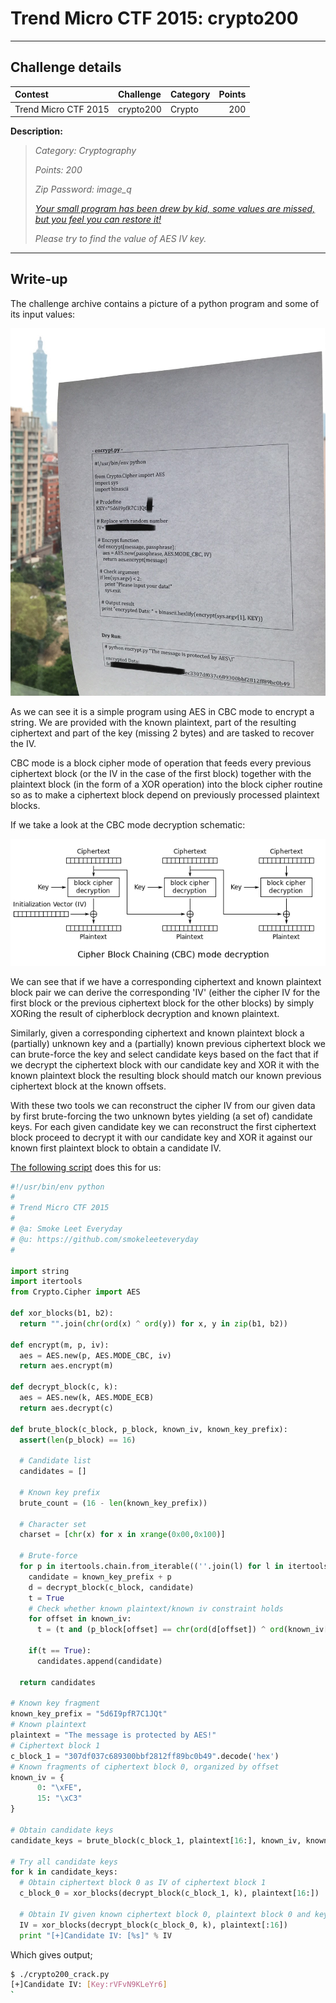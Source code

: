 # Trend Micro CTF 2015: crypto200

----------
## Challenge details
| Contest        | Challenge     | Category  | Points |
|:---------------|:--------------|:----------|-------:|
| Trend Micro CTF 2015 | crypto200 | Crypto |    200 |

**Description:**
>*Category: Cryptography*
>
>*Points: 200*
>
>*Zip Password: image_q*
>
>*[Your small program has been drew by kid, some values are missed, but you feel you can restore it!](challenge/Q.zip)*
>
>*Please try to find the value of AES IV key.*

----------
## Write-up

The challenge archive contains a picture of a python program and some of its input values:

![alt Q](Q.png)

As we can see it is a simple program using AES in CBC mode to encrypt a string. We are provided with the known plaintext, part of the resulting ciphertext and part of the key (missing 2 bytes) and are tasked to recover the IV.

CBC mode is a block cipher mode of operation that feeds every previous ciphertext block (or the IV in the case of the first block) together with the plaintext block (in the form of a XOR operation) into the block cipher routine so as to make a ciphertext block depend on previously processed plaintext blocks.

If we take a look at the CBC mode decryption schematic:

![alt cbc_mode](cbc_mode.png)

We can see that if we have a corresponding ciphertext and known plaintext block pair we can derive the corresponding 'IV' (either the cipher IV for the first block or the previous ciphertext block for the other blocks) by simply XORing the result of cipherblock decryption and known plaintext.

Similarly, given a corresponding ciphertext and known plaintext block a (partially) unknown key and a (partially) known previous ciphertext block we can brute-force the key and select candidate keys based on the fact that if we decrypt the ciphertext block with our candidate key and XOR it with the known plaintext block the resulting block should match our known previous ciphertext block at the known offsets.

With these two tools we can reconstruct the cipher IV from our given data by first brute-forcing the two unknown bytes yielding (a set of) candidate keys. For each given candidate key we can reconstruct the first ciphertext block proceed to decrypt it with our candidate key and XOR it against our known first plaintext block to obtain a candidate IV.

[The following script](solution/crypto200_crack.py) does this for us:

```python
#!/usr/bin/env python
#
# Trend Micro CTF 2015
#
# @a: Smoke Leet Everyday
# @u: https://github.com/smokeleeteveryday
#

import string
import itertools
from Crypto.Cipher import AES

def xor_blocks(b1, b2):
  return "".join(chr(ord(x) ^ ord(y)) for x, y in zip(b1, b2))

def encrypt(m, p, iv):
  aes = AES.new(p, AES.MODE_CBC, iv)
  return aes.encrypt(m)

def decrypt_block(c, k):
  aes = AES.new(k, AES.MODE_ECB)
  return aes.decrypt(c)

def brute_block(c_block, p_block, known_iv, known_key_prefix):
  assert(len(p_block) == 16)

  # Candidate list
  candidates = []

  # Known key prefix
  brute_count = (16 - len(known_key_prefix))

  # Character set
  charset = [chr(x) for x in xrange(0x00,0x100)]

  # Brute-force
  for p in itertools.chain.from_iterable((''.join(l) for l in itertools.product(charset, repeat=i)) for i in range(brute_count, brute_count + 1)):
    candidate = known_key_prefix + p
    d = decrypt_block(c_block, candidate)
    t = True
    # Check whether known plaintext/known iv constraint holds
    for offset in known_iv:
      t = (t and (p_block[offset] == chr(ord(d[offset]) ^ ord(known_iv[offset]))))

    if(t == True):
      candidates.append(candidate)

  return candidates

# Known key fragment
known_key_prefix = "5d6I9pfR7C1JQt"
# Known plaintext
plaintext = "The message is protected by AES!"
# Ciphertext block 1
c_block_1 = "307df037c689300bbf2812ff89bc0b49".decode('hex')
# Known fragments of ciphertext block 0, organized by offset
known_iv = {
      0: "\xFE",
      15: "\xC3"
}

# Obtain candidate keys
candidate_keys = brute_block(c_block_1, plaintext[16:], known_iv, known_key_prefix)

# Try all candidate keys
for k in candidate_keys:
  # Obtain ciphertext block 0 as IV of ciphertext block 1
  c_block_0 = xor_blocks(decrypt_block(c_block_1, k), plaintext[16:])

  # Obtain IV given known ciphertext block 0, plaintext block 0 and key
  IV = xor_blocks(decrypt_block(c_block_0, k), plaintext[:16])
  print "[+]Candidate IV: [%s]" % IV
```

Which gives output;

```bash
$ ./crypto200_crack.py
[+]Candidate IV: [Key:rVFvN9KLeYr6]
`